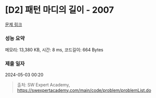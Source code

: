 # [D2] 패턴 마디의 길이 - 2007 

[문제 링크](https://swexpertacademy.com/main/code/problem/problemDetail.do?contestProbId=AV5P1kNKAl8DFAUq) 

### 성능 요약

메모리: 13,380 KB, 시간: 8 ms, 코드길이: 664 Bytes

### 제출 일자

2024-05-03 00:20



> 출처: SW Expert Academy, https://swexpertacademy.com/main/code/problem/problemList.do